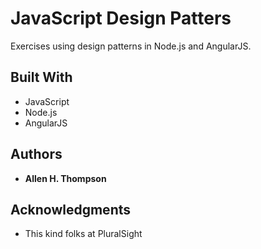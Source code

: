 # JavaScript Design Patters
Exercises using design patterns in Node.js and AngularJS.

## Built With
* JavaScript
* Node.js
* AngularJS

## Authors
* **Allen H. Thompson**

## Acknowledgments
* This kind folks at PluralSight

